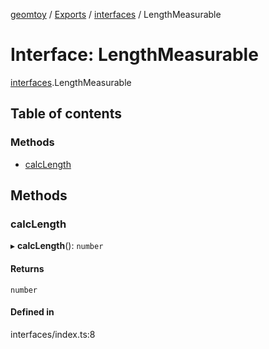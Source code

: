 [geomtoy](../README.md) / [Exports](../modules.md) / [interfaces](../modules/interfaces.md) / LengthMeasurable

# Interface: LengthMeasurable

[interfaces](../modules/interfaces.md).LengthMeasurable

## Table of contents

### Methods

- [calcLength](interfaces.LengthMeasurable.md#calclength)

## Methods

### calcLength

▸ **calcLength**(): `number`

#### Returns

`number`

#### Defined in

interfaces/index.ts:8
